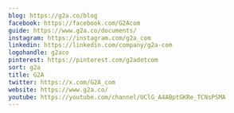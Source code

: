 ```yaml
---
blog: https://g2a.co/blog
facebook: https://facebook.com/G2Acom
guide: https://www.g2a.co/documents/
instagram: https://instagram.com/g2a_com
linkedin: https://linkedin.com/company/g2a-com
logohandle: g2aco
pinterest: https://pinterest.com/g2adotcom
sort: g2a
title: G2A
twitter: https://x.com/G2A_com
website: https://www.g2a.co/
youtube: https://youtube.com/channel/UClG_A4ABptGKRe_TCNsPSMA
---
```

